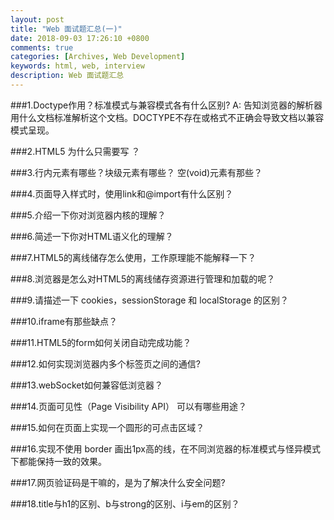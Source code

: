 ```yaml
---
layout: post
title: "Web 面试题汇总(一)"
date: 2018-09-03 17:26:10 +0800
comments: true
categories: [Archives, Web Development]
keywords: html, web, interview
description: Web 面试题汇总
---
```


###1.Doctype作用？标准模式与兼容模式各有什么区别?
A: 告知浏览器的解析器用什么文档标准解析这个文档。DOCTYPE不存在或格式不正确会导致文档以兼容模式呈现。


###2.HTML5 为什么只需要写 <!DOCTYPE HTML>？

###3.行内元素有哪些？块级元素有哪些？ 空(void)元素有那些？

###4.页面导入样式时，使用link和@import有什么区别？

###5.介绍一下你对浏览器内核的理解？

###6.简述一下你对HTML语义化的理解？

###7.HTML5的离线储存怎么使用，工作原理能不能解释一下？

###8.浏览器是怎么对HTML5的离线储存资源进行管理和加载的呢？

###9.请描述一下 cookies，sessionStorage 和 localStorage 的区别？

###10.iframe有那些缺点？

###11.HTML5的form如何关闭自动完成功能？

###12.如何实现浏览器内多个标签页之间的通信?

###13.webSocket如何兼容低浏览器？

###14.页面可见性（Page Visibility API） 可以有哪些用途？

###15.如何在页面上实现一个圆形的可点击区域？

###16.实现不使用 border 画出1px高的线，在不同浏览器的标准模式与怪异模式下都能保持一致的效果。

###17.网页验证码是干嘛的，是为了解决什么安全问题?

###18.title与h1的区别、b与strong的区别、i与em的区别？

